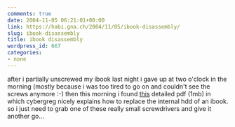 ```yaml
---
comments: true
date: 2004-11-05 06:21:01+00:00
link: https://habi.gna.ch/2004/11/05/ibook-disassembly/
slug: ibook-disassembly
title: ibook disassembly
wordpress_id: 667
categories:
- none
---
```


after i partially unscrewed my ibook last night i gave up at two o'clock in the morning (mostly because i was too tired to go on and couldn't see the screws anymore :-)
then this morning i found [this](http://golem.ph.utexas.edu/~distler/blog/files/iBook500HDRev1.2.pdf) detailed pdf (1mb) in which cybergreg nicely explains how to replace the internal hdd of an ibook.
so i just need to grab one of these really small screwdrivers and give it another go...
